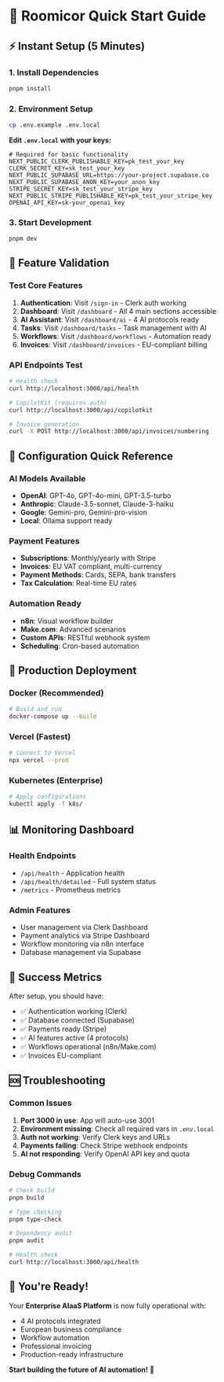 # 🚀 Roomicor Quick Start Guide

## ⚡ Instant Setup (5 Minutes)

### 1. **Install Dependencies**
```bash
pnpm install
```

### 2. **Environment Setup**
```bash
cp .env.example .env.local
```

**Edit `.env.local` with your keys:**
```env
# Required for basic functionality
NEXT_PUBLIC_CLERK_PUBLISHABLE_KEY=pk_test_your_key
CLERK_SECRET_KEY=sk_test_your_key
NEXT_PUBLIC_SUPABASE_URL=https://your-project.supabase.co
NEXT_PUBLIC_SUPABASE_ANON_KEY=your_anon_key
STRIPE_SECRET_KEY=sk_test_your_stripe_key
NEXT_PUBLIC_STRIPE_PUBLISHABLE_KEY=pk_test_your_stripe_key
OPENAI_API_KEY=sk-your_openai_key
```

### 3. **Start Development**
```bash
pnpm dev
```

## 🎯 **Feature Validation**

### **Test Core Features**
1. **Authentication**: Visit `/sign-in` - Clerk auth working
2. **Dashboard**: Visit `/dashboard` - All 4 main sections accessible
3. **AI Assistant**: Visit `/dashboard/ai` - 4 AI protocols ready
4. **Tasks**: Visit `/dashboard/tasks` - Task management with AI
5. **Workflows**: Visit `/dashboard/workflows` - Automation ready
6. **Invoices**: Visit `/dashboard/invoices` - EU-compliant billing

### **API Endpoints Test**
```bash
# Health check
curl http://localhost:3000/api/health

# CopilotKit (requires auth)
curl http://localhost:3000/api/copilotkit

# Invoice generation
curl -X POST http://localhost:3000/api/invoices/numbering
```

## 🔧 **Configuration Quick Reference**

### **AI Models Available**
- **OpenAI**: GPT-4o, GPT-4o-mini, GPT-3.5-turbo
- **Anthropic**: Claude-3.5-sonnet, Claude-3-haiku
- **Google**: Gemini-pro, Gemini-pro-vision
- **Local**: Ollama support ready

### **Payment Features**
- **Subscriptions**: Monthly/yearly with Stripe
- **Invoices**: EU VAT compliant, multi-currency
- **Payment Methods**: Cards, SEPA, bank transfers
- **Tax Calculation**: Real-time EU rates

### **Automation Ready**
- **n8n**: Visual workflow builder
- **Make.com**: Advanced scenarios
- **Custom APIs**: RESTful webhook system
- **Scheduling**: Cron-based automation

## 🚀 **Production Deployment**

### **Docker (Recommended)**
```bash
# Build and run
docker-compose up --build
```

### **Vercel (Fastest)**
```bash
# Connect to Vercel
npx vercel --prod
```

### **Kubernetes (Enterprise)**
```bash
# Apply configurations
kubectl apply -f k8s/
```

## 📊 **Monitoring Dashboard**

### **Health Endpoints**
- `/api/health` - Application health
- `/api/health/detailed` - Full system status
- `/metrics` - Prometheus metrics

### **Admin Features**
- User management via Clerk Dashboard
- Payment analytics via Stripe Dashboard
- Workflow monitoring via n8n interface
- Database management via Supabase

## 🎯 **Success Metrics**

After setup, you should have:
- ✅ Authentication working (Clerk)
- ✅ Database connected (Supabase)
- ✅ Payments ready (Stripe)
- ✅ AI features active (4 protocols)
- ✅ Workflows operational (n8n/Make.com)
- ✅ Invoices EU-compliant

## 🆘 **Troubleshooting**

### **Common Issues**
1. **Port 3000 in use**: App will auto-use 3001
2. **Environment missing**: Check all required vars in `.env.local`
3. **Auth not working**: Verify Clerk keys and URLs
4. **Payments failing**: Check Stripe webhook endpoints
5. **AI not responding**: Verify OpenAI API key and quota

### **Debug Commands**
```bash
# Check build
pnpm build

# Type checking
pnpm type-check

# Dependency audit
pnpm audit

# Health check
curl http://localhost:3000/api/health
```

## 🎉 **You're Ready!**

Your **Enterprise AIaaS Platform** is now fully operational with:
- 4 AI protocols integrated
- European business compliance
- Workflow automation
- Professional invoicing
- Production-ready infrastructure

**Start building the future of AI automation!** 🚀